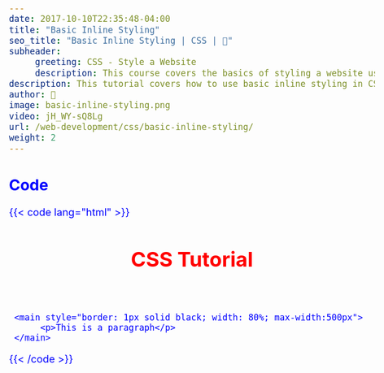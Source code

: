 ```yaml
---
date: 2017-10-10T22:35:48-04:00
title: "Basic Inline Styling"
seo_title: "Basic Inline Styling | CSS | 🦒"
subheader:
     greeting: CSS - Style a Website
     description: This course covers the basics of styling a website using CSS. Work your way through the videos/articles and I'll teach you everything you need to know to style a basic website!
description: This tutorial covers how to use basic inline styling in CSS.
author: 🦒
image: basic-inline-styling.png
video: jH_WY-sQ8Lg
url: /web-development/css/basic-inline-styling/
weight: 2
---
```


## Code

{{< code lang="html" >}}
<body style="color: blue; font-size:20px">
     <header>
          <h1 style="color: red;">CSS Tutorial</h1>
     </header>

     <main style="border: 1px solid black; width: 80%; max-width:500px">
          <p>This is a paragraph</p>
     </main>
</body>
{{< /code >}}